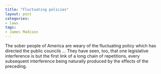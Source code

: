 ```yaml
---
title: "Fluctuating policies"
layout: post
categories:
- laws
tags:
- James Madison
---
```


The sober people of America are weary of the fluctuating policy which has directed the public councils ... They have seen, too, that one legislative interference is but the first link of a long chain of repetitions, every subsequent interference being naturally produced by the effects of the preceding.
